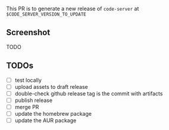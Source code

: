 <!-- Note: this variable $CODE_SERVER_VERSION_TO_UPDATE will be set when you run the release-prep.sh script with `yarn release:prep` -->

This PR is to generate a new release of `code-server` at `$CODE_SERVER_VERSION_TO_UPDATE`

## Screenshot

TODO

## TODOs

- [ ] test locally
- [ ] upload assets to draft release
- [ ] double-check github release tag is the commit with artifacts
- [ ] publish release
- [ ] merge PR
- [ ] update the homebrew package
- [ ] update the AUR package
